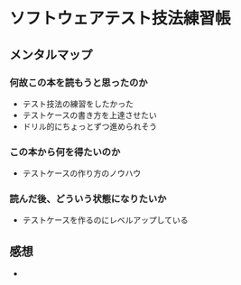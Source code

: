 # ソフトウェアテスト技法練習帳

## メンタルマップ

### 何故この本を読もうと思ったのか

- テスト技法の練習をしたかった
- テストケースの書き方を上達させたい
- ドリル的にちょっとずつ進められそう

### この本から何を得たいのか

- テストケースの作り方のノウハウ

### 読んだ後、どういう状態になりたいか

- テストケースを作るのにレベルアップしている

## 感想

-
